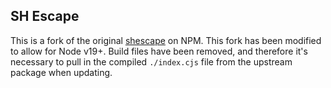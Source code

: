 ## SH Escape

This is a fork of the original [shescape](https://www.npmjs.com/package/shescape) on NPM. This fork has been modified to allow for Node v19+. Build files have been removed, and therefore it's necessary to pull in the compiled `./index.cjs` file from the upstream package when updating.
